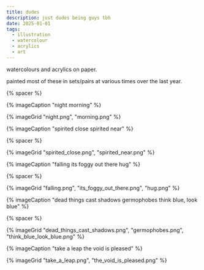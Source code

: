 ```yaml
---
title: dudes
description: just dudes being guys tbh
date: 2025-01-01
tags:
  - illustration
  - watercolour
  - acrylics
  - art
---
```

watercolours and acrylics on paper.

painted most of these in sets/pairs at various times over the last year.

{% spacer %}

{% imageCaption "night
morning" %}

{% imageGrid "night.png", "morning.png" %}

{% imageCaption "spirited close
spirited near" %}

{% spacer %}

{% imageGrid "spirited_close.png", "spirited_near.png" %}

{% imageCaption "falling
its foggy out there
hug" %}

{% spacer %}

{% imageGrid "falling.png", "its_foggy_out_there.png", "hug.png" %}

{% imageCaption "dead things cast shadows
germophobes
think blue, look blue" %}

{% spacer %}

{% imageGrid "dead_things_cast_shadows.png", "germophobes.png", "think_blue_look_blue.png" %}

{% imageCaption "take a leap
the void is pleased" %}

{% imageGrid "take_a_leap.png", "the_void_is_pleased.png" %}